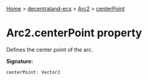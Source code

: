 [Home](./index) &gt; [decentraland-ecs](./decentraland-ecs.md) &gt; [Arc2](./decentraland-ecs.arc2.md) &gt; [centerPoint](./decentraland-ecs.arc2.centerpoint.md)

# Arc2.centerPoint property

Defines the center point of the arc.

**Signature:**
```javascript
centerPoint: Vector2
```
